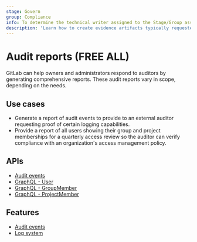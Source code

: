 ```yaml
---
stage: Govern
group: Compliance
info: To determine the technical writer assigned to the Stage/Group associated with this page, see https://about.gitlab.com/handbook/product/ux/technical-writing/#assignments
description: 'Learn how to create evidence artifacts typically requested by a 3rd party auditor.'
---
```


# Audit reports **(FREE ALL)**

GitLab can help owners and administrators respond to auditors by generating
comprehensive reports. These audit reports vary in scope, depending on the
needs.

## Use cases

- Generate a report of audit events to provide to an external auditor requesting proof of certain logging capabilities.
- Provide a report of all users showing their group and project memberships for a quarterly access review so the auditor can verify compliance with an organization's access management policy.

## APIs

- [Audit events](../api/audit_events.md)
- [GraphQL - User](../api/graphql/reference/index.md#user)
- [GraphQL - GroupMember](../api/graphql/reference/index.md#groupmember)
- [GraphQL - ProjectMember](../api/graphql/reference/index.md#projectmember)

## Features

- [Audit events](audit_events.md)
- [Log system](logs/index.md)
